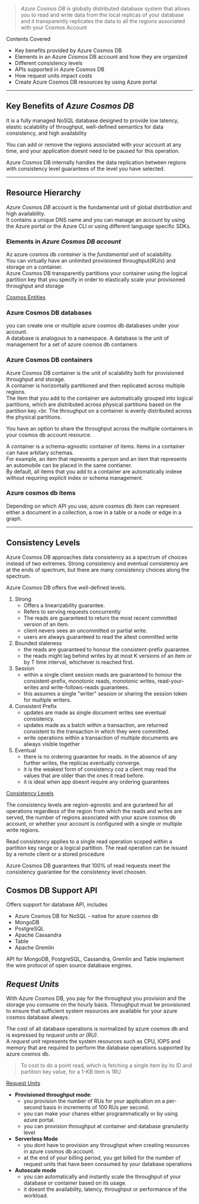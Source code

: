 > _Azure Cosmos DB_ is globally distributed database system that allows you to read and write data from the local replicas of your database and it transparently replicates the data to all the regions associated with your Cosmos Account


Contents Covered
- Key benefits provided by Azure Cosmos DB
- Elements in an Azure Cosmos DB account and how they are organized
- Different consistency levels
- APIs supported in Azure Cosmos DB
- How request units impact costs
- Create Azure Cosmos DB resources by using Azure portal


---

## Key Benefits of _Azure Cosmos DB_
It is a fully managed NoSQL database designed to provide low latency, elastic scalability of throughput, well-defined semantics for data consistency, and high availability

You can add or remove the regions associated with your account at any time, and your application doesnt need to be paused for this operation.

Azure Cosmos DB internally handles the data replication between regions with consistency level guarantees of the level you have selected.


---


## Resource Hierarchy
_Azure Cosmos DB_ account is the fundamental unit of global distribution and high availability.<br>
It contains a unique DNS name and you can manage an account by using the Azure portal or the Azure CLI or using different language specific SDKs.


### Elements in _Azure Cosmos DB account_
Az azure cosmos db _container_ is the _fundamental unit_ of scalability.<br>
You can virtually have an unlimited provisioned throughput(RU/s) and storage on a container.<br>
Azure Cosmos DB transparently partitions your container using the logical partition key that you specify in order to elastically scale your provisoned throughput and storage

[Cosmos Entities](../../images/cosmos-entities.png)



### Azure Cosmos DB databases
you can create one or multiple azure cosmos db databases under your account.<br>
A database is analogous to a namespace. A database is the unit of management for a set of azure cosmos db containers


### Azure Cosmos DB containers
Azure Cosmos DB container is the unit of scalability both for provisioned throughput and storage.<br>
A container is horizontally partitioned and then replicated across multiple regions.<br>
The item that you add to the container are automatically grouped into logical partitions, which are distributed across physical partitions based on the partition key.<br.
The throughput on a container is evenly distributed across the physical partitions.


You have an option to share the throughput across the multiple containers in your cosmos db account resource.


A container is a schema-agnostic container of items. Items in a container can have arbitary schemas.<br>
For example, an item that represents a person and an item that represents an automobile can be placed in the same contianer.<br>
By default, all items that you add to a container are automatically indexe without requiring explicit index or schema management.


### Azure cosmos db items
Depending on which API you use, azure cosmos db item can represent either a document in a collection, a row in a table or a node or edge in a graph.


---

## Consistency Levels
Azure Cosmos DB approaches data consistency as a spectrum of choices instead of two extremes. Strong consistency and eventual consistency are at the ends of spectrum, but there are many consistency choices along the spectrum.

Azure Cosmos DB offers five well-defined levels.
1. Strong
    - Offers a linearizability guarantee.
    - Refers to serving requests concurrently
    - The reads are guaranteed to return the most recent committed version of an item.
    - client nevers sees an uncommitted or partial write.
    - users are always guaranteed to read the altest committed write
2. Bounded staleness
    - the reads are guaranteed to honour the consistent-prefix guarantee.
    - the reads might lag behind writes by at most K versions of an item or by T time interval, whichever is reached first.
3. Session
    - within a single client session reads are guaranteed to honour the consistent-prefix, monotonic reads, monotonic writes, read-your-writes and write-follows-reads guarantees.
    - this assumes a single "writer" session or sharing the session token for multiple writers.
4. Consistent Prefix
    - updates are made as single document writes see eventual consistency.
    - updates made as a batch within a transaction, are returned consistent to the transaction in which they were committed.
    - write operations within a transaction of multiple documents are always visible together
5. Eventual
    - there is no ordering guarantee for reads. in the absence of any further writes, the replicas eventually converge.
    - it is the weakest form of consistency coz a client may read the values that are older than the ones it read before.
    - it is ideal when app doesnt require any ordering guarantees


[Consistency Levels](../../images/five-consistency-levels.png)


The consistency levels are region-agnostic and are guranteed for all operations regardless of the region from which the reads and writes are served, the number of regions associated with your azure cosmos db account, or whether your account is configured with a single or multiple write regions.

Read consistency applies to a single read operation scoped within a partition key range or a logical partition. The read operation can be issued by a remote client or a stored procedure


Azure Cosmos DB guarantees that 100% of read requests meet the consistency guarantee for the consistency level choosen.


## Cosmos DB Support API
Offers support for database API, includes
- Azure Cosmos DB for NoSQL - native for azure cosmos db
- MongoDB
- PostgreSQL
- Apache Cassandra
- Table
- Apache Gremlin

API for MongoDB, PostgreSQL, Cassandra, Gremlin and Table implement the wire protocol of open source database engines.


## _Request Units_
With Azure Cosmos DB, you pay for the throughput you provision and the storage you consume on the hourly basis. Throughput must be provisioned to ensure that sufficient system resources are available for your azure cosmos database always.

The cost of all database operations is normalized by azure cosmos db and is expressed by _request units or (RU)_.<br>
A _request unit_ represents the system resources such as CPU, IOPS and memory that are required to perform the database operations supported by azure cosmos db.

> To cost to do a point read, which is fetching a single item by its ID and partition key value, for a 1-KB item is 1RU

[Request Units](../../images/request-units.png)


- __Provisioned throughput mode__:
    - you provision the number of RUs for your application on a per-second basis in increments of 100 RUs per second.
    - you can make your chanes either programmatically or by using azure portal.
    - you can provision throughput at container and database granularity level
- __Serverless Mode__
    - you dont have to provision any throughput when creating resources in azure cosmos db account.
    - at the end of your billing period, you get billed for the number of request units that have been consumed by your database operations
- __Autoscale mode__
    - you can automatically and instantly scale the throughput of your database or container based on its usage.
    - it doesnt the availability, latency, throughput or performance of the workload.

